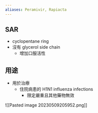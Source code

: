```yaml
---
aliases: Peramivir, Rapiacta
---
```

## SAR
- cyclopentane ring
- 沒有 glycerol side chain
	- 增加口服活性
## 用途
- 用於治療
	- 住院病患的 H1N1 influenza infections
		- 限定嚴重且其他藥物無效

![[Pasted image 20230509205952.png]]